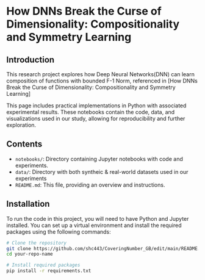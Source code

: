 # How DNNs Break the Curse of Dimensionality: Compositionality and Symmetry Learning

## Introduction

This research project explores how Deep Neural Networks(DNN) can learn composition of functions with bounded F-1 Norm, referenced in [How DNNs Break the Curse of Dimensionality: Compositionality and Symmetry Learning]

This page includes practical implementations in Python with associated experimental results. 
These notebooks contain the code, data, and visualizations used in our study, allowing for reproducibility and further exploration.

## Contents

- `notebooks/`: Directory containing Jupyter notebooks with code and experiments.
- `data/`: Directory with both syntheic & real-world datasets used in our experiments
- `README.md`: This file, providing an overview and instructions.

## Installation

To run the code in this project, you will need to have Python and Jupyter installed. You can set up a virtual environment and install the required packages using the following commands:

```sh
# Clone the repository
git clone https://github.com/shc443/CoveringNumber_GB/edit/main/README.md
cd your-repo-name

# Install required packages
pip install -r requirements.txt
